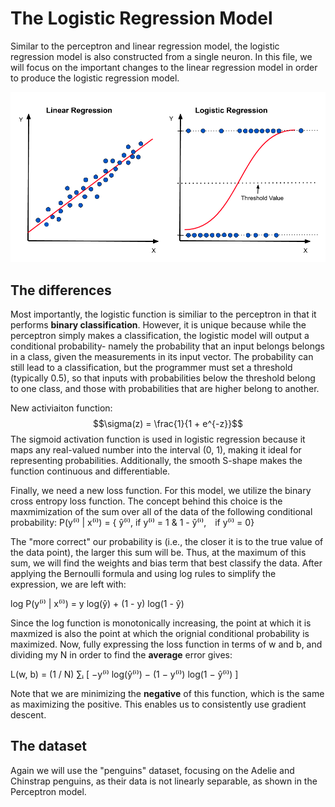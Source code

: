 # The Logistic Regression Model

Similar to the perceptron and linear regression model, the logistic regression model is also constructed from a single neuron. In this file, we will focus on the important changes to the linear regression model in order to produce the logistic regression model.

![linear_vs_logistic.png](linear_vs_logistic.png)

## The differences

Most importantly, the logistic function is similiar to the perceptron in that it performs **binary classification**. However, it is unique because while the perceptron simply makes a classification, the logistic model will output a conditional probability- namely the probability that an input belongs belongs in a class, given the measurements in its input vector. The probability can still lead to a classification, but the programmer must set a threshold (typically 0.5), so that inputs with probabilities below the threshold belong to one class, and those with probabilities that are higher belong to another.


New activiaiton function: $$\sigma(z) = \frac{1}{1 + e^{-z}}$$
The sigmoid activation function is used in logistic regression because it maps any real-valued number into the interval (0, 1), making it ideal for representing probabilities. Additionally, the smooth S-shape makes the function continuous and differentiable.

Finally, we need a new loss function. For this model, we utilize the binary cross entropy loss function. The concept behind this choice is the maxmimization of the sum over all of the data of the following conditional probability: 
P(y⁽ⁱ⁾ | x⁽ⁱ⁾) = { ŷ⁽ⁱ⁾, if y⁽ⁱ⁾ = 1 & 1 - ŷ⁽ⁱ⁾, if y⁽ⁱ⁾ = 0}


The "more correct" our probability is (i.e., the closer it is to the true value of the data point), the larger this sum will be. Thus, at the maximum of this sum, we will find the weights and bias term that best classify the data.
After applying the Bernoulli formula and using log rules to simplify the expression, we are left with: 

log P(y⁽ⁱ⁾ | x⁽ⁱ⁾) = y log(ŷ) + (1 - y) log(1 - ŷ)

Since the log function is monotonically increasing, the point at which it is maxmized is also the point at which the orignial conditional probability is maximized.
Now, fully expressing the loss function in terms of w and b, and dividing my N in order to find the **average** error gives: 

L(w, b) = (1 / N) ∑ᵢ [ −y⁽ⁱ⁾ log(ŷ⁽ⁱ⁾) − (1 − y⁽ⁱ⁾) log(1 − ŷ⁽ⁱ⁾) ]



Note that we are minimizing the **negative** of this function, which is the same as maximizing the positive. This enables us to consistently use gradient descent.

## The dataset

Again we will use the "penguins" dataset, focusing on the Adelie and Chinstrap penguins, as their data is not linearly separable, as shown in the Perceptron model.
